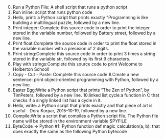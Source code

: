 
0. Run a Python File: A shell script that runs a python script
1. Run inline: script that runs python code
2. Hello, print: a Python script that prints exactly "Programming is like building a multilingual puzzle, followed by a new line.
3. Print integer: Complete this source code in order to print the integer stored in the variable number, followed by Battery street, followed by a new line.
4. Print float:Complete the source code in order to print the float stored in the variable number with a precision of 2 digits.
5. Print string:Complete this source code in order to print 3 times a string stored in the variable str, followed by its first 9 characters.
6. Play with strings:Complete this source code to print Welcome to Holberton School!
7. Copy - Cut - Paste: Complete this source code
8.Create a new sentence: print object-oriented programming with Python, followed by a new line.
9.  Easter Egg:Write a Python script that prints “The Zen of Python”, by TimPeters, followed by a new line.
10.linked list cycle:a function in C that checks if a singly linked list has a cycle in it.
11. Hello, write: a Python script that prints exactly and that piece of art is useful - Dora Korpar, 2015-10-19, followed by a new line.
12. Compile:Write a script that compiles a Python script file.
The Python file name will be stored in the environment variable $PYFILE
13. ByteCode -> Python #1: Python function def magic_calculation(a, b): that does exactly the same as the following Python bytecode
